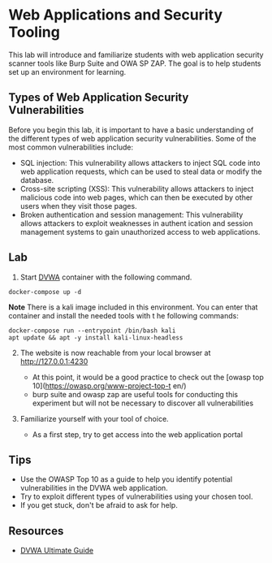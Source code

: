 # Web Applications and Security Tooling
This lab will introduce and familiarize students with web application security scanner tools like Burp Suite and OWA
SP ZAP. The goal is to help students set up an environment for learning.

## Types of Web Application Security Vulnerabilities
Before you begin this lab, it is important to have a basic understanding of the different types of web application security vulnerabilities. Some of the most common vulnerabilities include:

- SQL injection: This vulnerability allows attackers to inject SQL code into web application requests, which can be
used to steal data or modify the database.
- Cross-site scripting (XSS): This vulnerability allows attackers to inject malicious code into web pages, which can
then be executed by other users when they visit those pages.
- Broken authentication and session management: This vulnerability allows attackers to exploit weaknesses in authent
ication and session management systems to gain unauthorized access to web applications.

## Lab
1. Start [DVWA](https://github.com/digininja/DVWA) container with the following command.
```
docker-compose up -d
```

**Note**
There is a kali image included in this environment. You can enter that container and install the needed tools with t
he following commands:
```
docker-compose run --entrypoint /bin/bash kali
apt update && apt -y install kali-linux-headless
```

2. The website is now reachable from your local browser at http://127.0.0.1:4230
   * At this point, it would be a good practice to check out the [owasp top 10](https://owasp.org/www-project-top-t
en/)
   * burp suite and owasp zap are useful tools for conducting this experiment but will not be necessary to discover
all vulnerabilities

3. Familiarize yourself with your tool of choice.
   * As a first step, try to get access into the web application portal  

## Tips
- Use the OWASP Top 10 as a guide to help you identify potential vulnerabilities in the DVWA web application.
- Try to exploit different types of vulnerabilities using your chosen tool.
- If you get stuck, don't be afraid to ask for help.

## Resources
- [DVWA Ultimate Guide](https://bughacking.com/dvwa-ultimate-guide-first-steps-and-walkthrough/)
